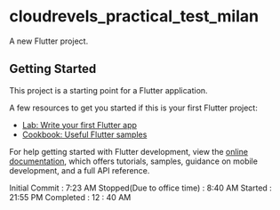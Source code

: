 # cloudrevels_practical_test_milan

A new Flutter project.

## Getting Started

This project is a starting point for a Flutter application.

A few resources to get you started if this is your first Flutter project:

- [Lab: Write your first Flutter app](https://docs.flutter.dev/get-started/codelab)
- [Cookbook: Useful Flutter samples](https://docs.flutter.dev/cookbook)

For help getting started with Flutter development, view the
[online documentation](https://docs.flutter.dev/), which offers tutorials,
samples, guidance on mobile development, and a full API reference.


Initial Commit : 7:23 AM
Stopped(Due to office time) : 8:40 AM
Started : 21:55 PM 
Completed : 12 : 40 AM
